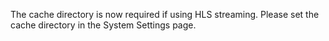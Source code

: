 The cache directory is now required if using HLS streaming. Please set the cache directory in the System Settings page.